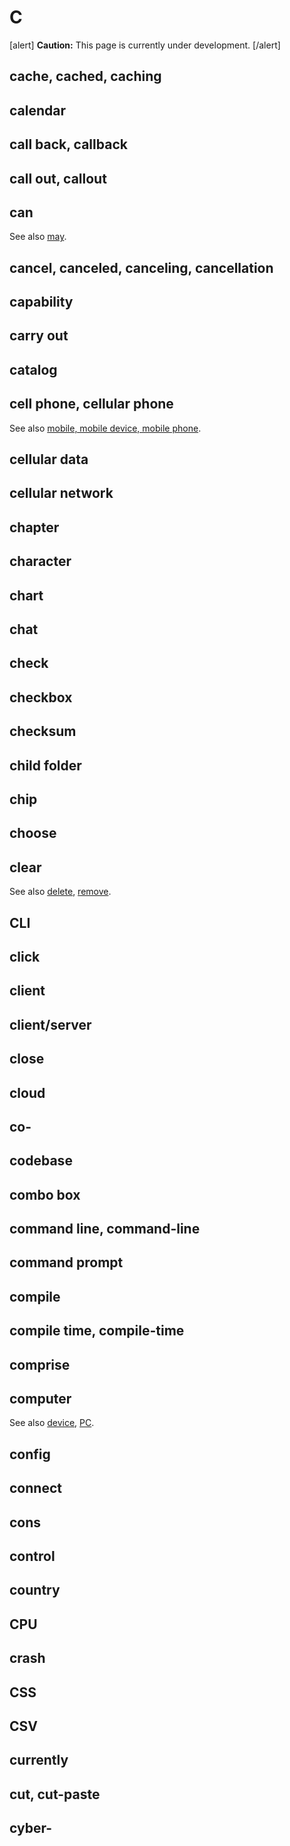 # C

[alert] **Caution:** This page is currently under development. [/alert]

## cache, cached, caching
## calendar
## call back, callback
## call out, callout
## can


See also [may]().

## cancel, canceled, canceling, cancellation
## capability
## carry out
## catalog
## cell phone, cellular phone


See also [mobile, mobile device, mobile phone]().

## cellular data
## cellular network
## chapter
## character
## chart
## chat
## check
## checkbox
## checksum
## child folder
## chip
## choose
## clear


See also [delete](https://make.wordpress.org/docs/style-guide/word-list/d/#delete), [remove](https://make.wordpress.org/docs/style-guide/word-list/r/#remove).

## CLI
## click
## client
## client/server
## close
## cloud
## co-
## codebase
## combo box
## command line, command-line
## command prompt
## compile
## compile time, compile-time
## comprise
## computer


See also [device](), [PC](https://make.wordpress.org/docs/style-guide/word-list/p/#pc).

## config
## connect
## cons
## control
## country
## CPU
## crash
## CSS
## CSV
## currently
## cut, cut-paste
## cyber-
